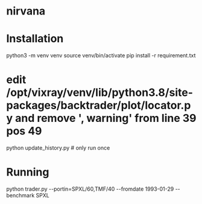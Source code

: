 # nirvana

# Installation
python3 -m venv venv
source venv/bin/activate
pip install -r requirement.txt
# edit /opt/vixray/venv/lib/python3.8/site-packages/backtrader/plot/locator.py and remove ', warning' from line 39 pos 49
python update_history.py # only run once

# Running
python trader.py --portin=SPXL/60,TMF/40 --fromdate 1993-01-29 --benchmark SPXL
